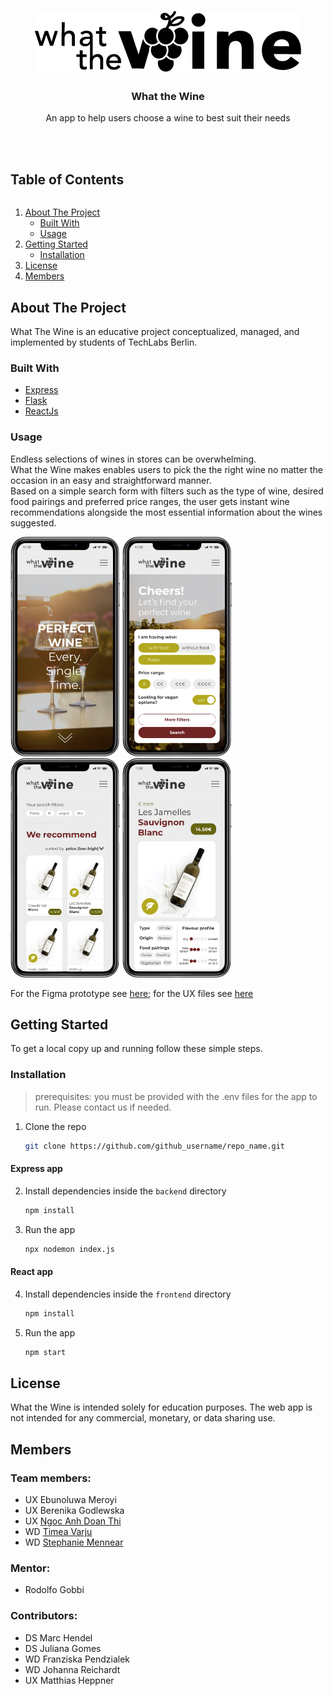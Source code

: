 <!--

*** https://www.markdownguide.org/basic-syntax/#reference-style-links
-->


<!-- PROJECT LOGO -->
<br />
<p align="center">
  <a href="https://github.com/github_username/repo_name">
    <img src="https://github.com/TechLabs-Berlin/st21-what-the-wine/blob/main/user-experience/WTW-logo.png" alt="Logo" width="426" height="101">
  </a>
  <h3 align="center">What the Wine</h3>
  <p align="center">
    An app to help users choose a wine to best suit their needs
    <br>
    <br>
    <br>
  </p>
</p>


<!-- TABLE OF CONTENTS -->
  <summary><h2 style="display: inline-block">Table of Contents</h2></summary>
  <ol>
    <li>
      <a href="#about-the-project">About The Project</a>
      <ul>
        <li><a href="#built-with">Built With</a></li>
        <li><a href="#usage">Usage</a></li>
      </ul>
    </li>
    <li>
      <a href="#getting-started">Getting Started</a>
      <ul>
        <li><a href="#installation">Installation</a></li>
      </ul>
    </li>
    <li><a href="#license">License</a></li>
    <li><a href="#members">Members</a></li>
  </ol>
</details>


<!-- ABOUT THE PROJECT -->
## About The Project
<!--
[![Product Name Screen Shot][product-screenshot]](https://example.com)-->

What The Wine is an educative project conceptualized, managed, and implemented by students of TechLabs Berlin.
<br>

### Built With

* [Express](https://expressjs.com/)
* [Flask](https://flask.palletsprojects.com/en/2.0.x/)
* [ReactJs](https://reactjs.org/)

### Usage
<!--
Use this space to show useful examples of how a project can be used. Additional screenshots, code examples and demos work well in this space. You may also link to more resources.

_For more examples, please refer to the [Documentation](https://example.com)_
-->
Endless selections of wines in stores can be overwhelming. </br>
What the Wine makes enables users to pick the the right wine no matter the occasion in an easy and straightforward manner. </br>
Based on a simple search form with filters such as the type of wine, desired food pairings and preferred price ranges, the user gets instant wine recommendations alongside the most essential information about the wines suggested. 

 <img src="https://github.com/TechLabs-Berlin/st21-what-the-wine/blob/main/user-experience/design/images/1.png" alt="landing page" width="175" height="351"> <img src="https://github.com/TechLabs-Berlin/st21-what-the-wine/blob/main/user-experience/design/images/2.png" alt="search form" width="175" height="351"> <img src="https://github.com/TechLabs-Berlin/st21-what-the-wine/blob/main/user-experience/design/images/3.png" alt="results page" width="175" height="351"> <img src="https://github.com/TechLabs-Berlin/st21-what-the-wine/blob/main/user-experience/design/images/4.png" alt="wine page" width="175" height="351">

For the Figma prototype see [here](https://www.figma.com/proto/T3dYjWqUeaRth5BOP8aHE7/What-the-Wine?page-id=0%3A1&node-id=494%3A2&viewport=-13840%2C-46501%2C1.6542714834213257&scaling=scale-down); for the UX files see [here](https://www.figma.com/file/T3dYjWqUeaRth5BOP8aHE7/What-the-Wine?node-id=0%3A1)

<!-- GETTING STARTED -->
## Getting Started

To get a local copy up and running follow these simple steps.

### Installation
>prerequisites: you must be provided with the .env files for the app to run. Please contact us if needed.  

1. Clone the repo
   ```sh
   git clone https://github.com/github_username/repo_name.git
   ```

 #### Express app  
2. Install dependencies inside the `backend` directory
   ```sh
   npm install
   ```
3. Run the app
    ```sh
   npx nodemon index.js
   ```

 #### React app
4. Install dependencies inside the `frontend` directory
   ```sh
   npm install
   ```
5. Run the app
    ```sh
   npm start
   ```


<!-- LICENSE -->
## License
What the Wine is intended solely for education purposes.
The web app is not intended for any commercial, monetary, or data sharing use.


<!-- MEMBERS -->
## Members
### Team members:
* UX Ebunoluwa Meroyi
* UX Berenika Godlewska
* UX [Ngoc Anh Doan Thi](https://github.com/ndoanthi)
* WD [Timea Varju](https://github.com/Moomia)
* WD [Stephanie Mennear](https://github.com/Ostend)

### Mentor:
* Rodolfo Gobbi

### Contributors:
* DS Marc Hendel
* DS Juliana Gomes
* WD Franziska Pendzialek
* WD Johanna Reichardt
* UX Matthias Heppner


<!-- MARKDOWN LINKS & IMAGES -->
<!-- https://www.markdownguide.org/basic-syntax/#reference-style-links -->
[contributors-shield]: https://img.shields.io/github/contributors/github_username/repo.svg?style=for-the-badge
[contributors-url]: https://github.com/github_username/repo/graphs/contributors
[forks-shield]: https://img.shields.io/github/forks/github_username/repo.svg?style=for-the-badge
[forks-url]: https://github.com/github_username/repo/network/members
[stars-shield]: https://img.shields.io/github/stars/github_username/repo.svg?style=for-the-badge
[stars-url]: https://github.com/github_username/repo/stargazers
[issues-shield]: https://img.shields.io/github/issues/github_username/repo.svg?style=for-the-badge
[issues-url]: https://github.com/github_username/repo/issues
[license-shield]: https://img.shields.io/github/license/github_username/repo.svg?style=for-the-badge
[license-url]: https://github.com/github_username/repo/blob/master/LICENSE.txt
[linkedin-shield]: https://img.shields.io/badge/-LinkedIn-black.svg?style=for-the-badge&logo=linkedin&colorB=555
[linkedin-url]: https://linkedin.com/in/github_username
